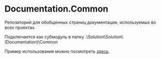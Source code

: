 # Documentation.Common
Репозиторий для обобщенных страниц документации, используемых во всех проектах.

Подключается как субмодуль в папку .\Solution\Solution\\(Documentation)\Common

Пример использования можно посмотреть [здесь](https://github.com/Unicornum/Experimental.Documentation).
